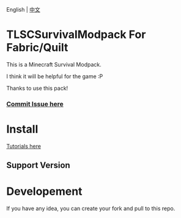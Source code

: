 English | [中文]("https://github.com/erha134/TLSCSurvivalModpack1/README_CN.md")
# TLSCSurvivalModpack For Fabric/Quilt
This is a Minecraft Survival Modpack.

I think it will be helpful for the game :P

Thanks to use this pack!

### [Commit Issue here](https://github.com/erha134/TLSCSurvivalModpack1/issues)

# Install
[Tutorials here](https://github.com/erha134/TLSCSurvivalModpack1/wiki)

## Support Version



# Developement
If you have any idea, you can create your fork and pull to this repo.